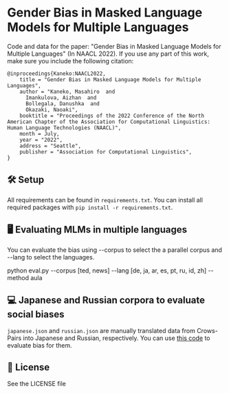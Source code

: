 # Gender Bias in Masked Language Models for Multiple Languages

Code and data for the paper: "Gender Bias in Masked Language Models for Multiple Languages" (In NAACL 2022). If you use any part of this work, make sure you include the following citation:
```
@inproceedings{Kaneko:NAACL2022,
    title = "Gender Bias in Masked Language Models for Multiple Languages",
    author = "Kaneko, Masahiro  and
      Imankulova, Aizhan  and
      Bollegala, Danushka  and
      Okazaki, Naoaki",
    booktitle = "Proceedings of the 2022 Conference of the North American Chapter of the Association for Computational Linguistics: Human Language Technologies (NAACL)",
    month = July,
    year = "2022",
    address = "Seattle",
    publisher = "Association for Computational Linguistics",
}
```

## 🛠 Setup

All requirements can be found in `requirements.txt`. You can install all required packages with `pip install -r requirements.txt`.

## 🖥 Evaluating MLMs in multiple languages

You can evaluate the bias using --corpus to select the a parallel corpus and --lang to select the languages.

python eval.py --corpus [ted, news] --lang [de, ja, ar, es, pt, ru, id, zh] --method aula 

## 💻 Japanese and Russian corpora to evaluate social biases 

`japanese.json` and `russian.json` are manually translated data from Crows-Pairs into Japanese and Russian, respectively. You can use [this code](https://github.com/kanekomasahiro/evaluate_bias_in_mlm) to evaluate bias for them.

## 📜 License

See the LICENSE file